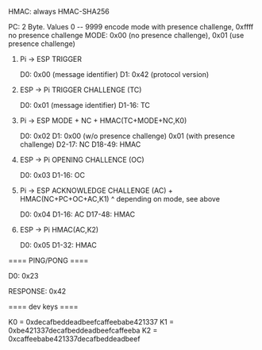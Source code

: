 HMAC: always HMAC-SHA256

PC: 2 Byte. Values 0 -- 9999 encode mode with presence challenge, 0xffff no presence challenge
MODE: 0x00 (no presence challenge), 0x01 (use presence challenge)

1. Pi -> ESP
   TRIGGER
   
   D0: 0x00 (message identifier)
   D1: 0x42 (protocol version)

2. ESP -> Pi 
   TRIGGER CHALLENGE (TC)
   
   D0: 0x01 (message identifier)
   D1-16: TC
   
3. Pi -> ESP
   MODE + NC + HMAC(TC+MODE+NC,K0)
   
   D0: 0x02
   D1: 0x00 (w/o presence challenge)
	   0x01 (with presence challenge)
   D2-17: NC
   D18-49: HMAC
   
4. ESP -> Pi
   OPENING CHALLENCE (OC)
   
   D0: 0x03
   D1-16: OC

5. Pi -> ESP
   ACKNOWLEDGE CHALLENGE (AC) + HMAC(NC+PC+OC+AC,K1)
                                        ^ depending on mode, see above
   
   D0: 0x04
   D1-16: AC
   D17-48: HMAC
   
6. ESP -> Pi
   HMAC(AC,K2)
   
   D0: 0x05
   D1-32: HMAC
   
==== PING/PONG ====

D0: 0x23

RESPONSE: 0x42



   
==== dev keys ====

K0 = 0xdecafbeddeadbeefcaffeebabe421337
K1 = 0xbe421337decafbeddeadbeefcaffeeba
K2 = 0xcaffeebabe421337decafbeddeadbeef
